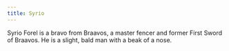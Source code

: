 ```yaml
---
title: Syrio
---
```


Syrio Forel is a bravo from Braavos, a master fencer and former First Sword of Braavos. He is a slight, bald man with a beak of a nose. 


